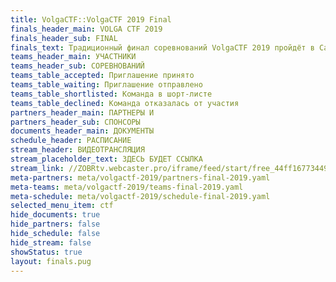 ```yaml
---
title: VolgaCTF::VolgaCTF 2019 Final
finals_header_main: VOLGA CTF 2019
finals_header_sub: FINAL
finals_text: Традиционный финал соревнований VolgaCTF 2019 пройдёт в Самаре с 16 по 20 сентября 2019 года на базе отеля Holiday Inn
teams_header_main: УЧАСТНИКИ
teams_header_sub: СОРЕВНОВАНИЙ
teams_table_accepted: Приглашение принято
teams_table_waiting: Приглашение отправлено
teams_table_shortlisted: Команда в шорт-листе
teams_table_declined: Команда отказалась от участия
partners_header_main: ПАРТНЕРЫ И
partners_header_sub: СПОНСОРЫ
documents_header_main: ДОКУМЕНТЫ
schedule_header: РАСПИСАНИЕ
stream_header: ВИДЕОТРАНСЛЯЦИЯ
stream_placeholder_text: ЗДЕСЬ БУДЕТ ССЫЛКА
stream_link: //ZOBRtv.webcaster.pro/iframe/feed/start/free_44ff16773449e05658c94b46bd227432_hd/207_9192274634/bac38fe4024fe6060b4d0de1c9d8b5a3/4724374136?sr=443&type_id=&autostart=1&width=100%25&height=100%25&lang=ru (http://zobrtv.webcaster.pro/iframe/feed/start/free_44ff16773449e05658c94b46bd227432_hd/207_9192274634/bac38fe4024fe6060b4d0de1c9d8b5a3/4724374136?sr=443&type_id=&autostart=1&width=100%25&height=100%25&lang=ru)
meta-partners: meta/volgactf-2019/partners-final-2019.yaml
meta-teams: meta/volgactf-2019/teams-final-2019.yaml
meta-schedule: meta/volgactf-2019/schedule-final-2019.yaml
selected_menu_item: ctf
hide_documents: true
hide_partners: false
hide_schedule: false
hide_stream: false
showStatus: true
layout: finals.pug
---
```

